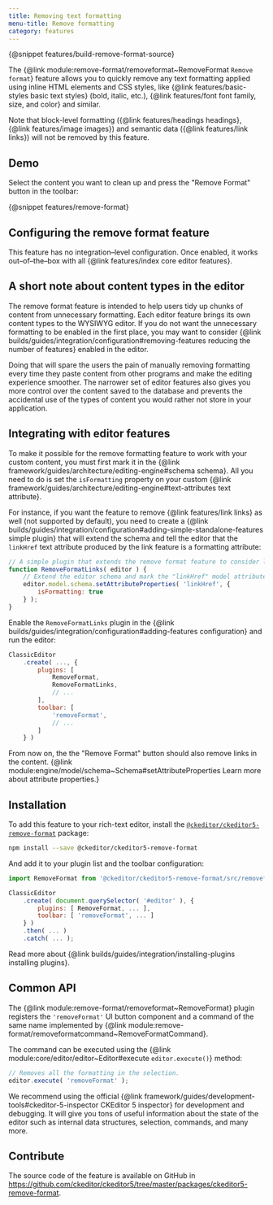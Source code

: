 ```yaml
---
title: Removing text formatting
menu-title: Remove formatting
category: features
---
```


{@snippet features/build-remove-format-source}

The {@link module:remove-format/removeformat~RemoveFormat `Remove format`} feature allows you to quickly remove any text formatting applied using inline HTML elements and CSS styles, like {@link features/basic-styles basic text styles} (bold, italic, etc.), {@link features/font font family, size, and color} and similar.

Note that block-level formatting ({@link features/headings headings}, {@link features/image images}) and semantic data ({@link features/link links}) will not be removed by this feature.

## Demo

Select the content you want to clean up and press the "Remove Format" button in the toolbar:

{@snippet features/remove-format}

## Configuring the remove format feature

This feature has no integration–level configuration. Once enabled, it works out–of–the–box with all {@link features/index core editor features}.

## A short note about content types in the editor

The remove format feature is intended to help users tidy up chunks of content from unnecessary formatting. Each editor feature brings its own content types to the WYSIWYG editor. If you do not want the unnecessary formatting to be enabled in the first place, you may want to consider {@link builds/guides/integration/configuration#removing-features reducing the number of features} enabled in the editor.

Doing that will spare the users the pain of manually removing formatting every time they paste content from other programs and make the editing experience smoother. The narrower set of editor features also gives you more control over the content saved to the database and prevents the accidental use of the types of content you would rather not store in your application.

## Integrating with editor features

To make it possible for the remove formatting feature to work with your custom content, you must first mark it in the {@link framework/guides/architecture/editing-engine#schema schema}. All you need to do is set the `isFormatting` property on your custom {@link framework/guides/architecture/editing-engine#text-attributes text attribute}.

For instance, if you want the feature to remove {@link features/link links} as well (not supported by default), you need to create a {@link builds/guides/integration/configuration#adding-simple-standalone-features simple plugin} that will extend the schema and tell the editor that the `linkHref` text attribute produced by the link feature is a formatting attribute:

```js
// A simple plugin that extends the remove format feature to consider links.
function RemoveFormatLinks( editor ) {
	// Extend the editor schema and mark the "linkHref" model attribute as formatting.
	editor.model.schema.setAttributeProperties( 'linkHref', {
		isFormatting: true
	} );
}
```

Enable the `RemoveFormatLinks` plugin in the {@link builds/guides/integration/configuration#adding-features configuration} and run the editor:

```js
ClassicEditor
	.create( ..., {
		plugins: [
			RemoveFormat,
			RemoveFormatLinks,
			// ...
		],
		toolbar: [
			'removeFormat',
			// ...
		]
	} )
```

From now on, the the "Remove Format" button should also remove links in the content. {@link module:engine/model/schema~Schema#setAttributeProperties Learn more about attribute properties.}

## Installation

To add this feature to your rich-text editor, install the [`@ckeditor/ckeditor5-remove-format`](https://www.npmjs.com/package/@ckeditor/ckeditor5-remove-format) package:

```bash
npm install --save @ckeditor/ckeditor5-remove-format
```

And add it to your plugin list and the toolbar configuration:

```js
import RemoveFormat from '@ckeditor/ckeditor5-remove-format/src/removeformat';

ClassicEditor
	.create( document.querySelector( '#editor' ), {
		plugins: [ RemoveFormat, ... ],
		toolbar: [ 'removeFormat', ... ]
	} )
	.then( ... )
	.catch( ... );
```

<info-box info>
	Read more about {@link builds/guides/integration/installing-plugins installing plugins}.
</info-box>

## Common API

The {@link module:remove-format/removeformat~RemoveFormat} plugin registers the `'removeFormat'` UI button component and a command of the same name implemented by {@link module:remove-format/removeformatcommand~RemoveFormatCommand}.

The command can be executed using the {@link module:core/editor/editor~Editor#execute `editor.execute()`} method:

```js
// Removes all the formatting in the selection.
editor.execute( 'removeFormat' );
```

<info-box>
	We recommend using the official {@link framework/guides/development-tools#ckeditor-5-inspector CKEditor 5 inspector} for development and debugging. It will give you tons of useful information about the state of the editor such as internal data structures, selection, commands, and many more.
</info-box>

## Contribute

The source code of the feature is available on GitHub in https://github.com/ckeditor/ckeditor5/tree/master/packages/ckeditor5-remove-format.
